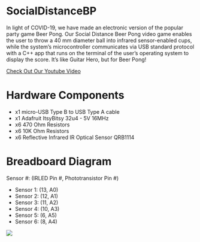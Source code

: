 # SocialDistanceBP
In light of COVID-19, we have made an electronic version of the popular party game Beer Pong. Our Social Distance Beer Pong video game enables the user to throw a 40 mm diameter ball into infrared sensor-enabled cups, while the system’s microcontroller communicates via USB standard protocol with a C++ app that runs on the terminal of the user’s operating system to display the score. It’s like Guitar Hero, but for Beer Pong!

[Check Out Our Youtube Video](https://youtu.be/wzSkizOTsnI)

# Hardware Components
- x1 micro-USB Type B to USB Type A cable 
- x1 Adafruit ItsyBitsy 32u4 - 5V 16MHz
- x6 470 Ohm Resistors
- x6 10K Ohm Resistors
- x6 Reflective Infrared IR Optical Sensor QRB1114 

# Breadboard Diagram 
Sensor #: (IRLED Pin #, Phototransistor Pin #)
- Sensor 1: (13, A0)
- Sensor 2: (12, A1)
- Sensor 3: (11, A2)
- Sensor 4: (10, A3)
- Sensor 5: (6, A5)
- Sensor 6: (8, A4)

![](https://github.com/origamiNDroid/SocialDistanceBP/blob/master/breadboardPicture.JPG)
